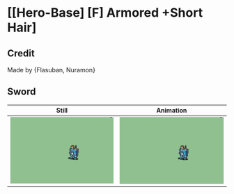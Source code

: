 # [\[Hero-Base\] \[F\] Armored +Short Hair]

## Credit

Made by {Flasuban, Nuramon}
	
## Sword

| Still | Animation |
| :---: | :-------: |
| ![Sword still](./Sword_000.png) | ![Sword animation](./Sword.gif) |
